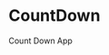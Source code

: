# CountDown
 Count Down App
     
        
                                           
                                           
                                         
                              
                  
          
  
 
  
 
